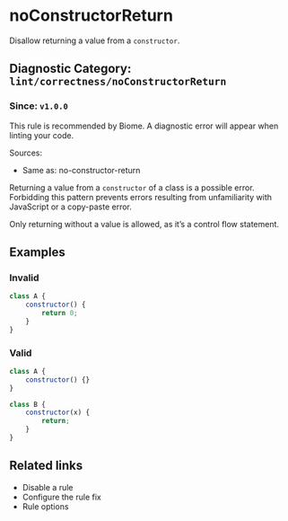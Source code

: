 # noConstructorReturn

Disallow returning a value from a `constructor`.

## Diagnostic Category: `lint/correctness/noConstructorReturn`

### Since: `v1.0.0`

This rule is recommended by Biome. A diagnostic error will appear when linting your code.

Sources: 
- Same as: no-constructor-return

Returning a value from a `constructor` of a class is a possible error.
Forbidding this pattern prevents errors resulting from unfamiliarity with JavaScript or a copy-paste error.

Only returning without a value is allowed, as it’s a control flow statement.

## Examples

### Invalid

```js
class A {
    constructor() {
        return 0;
    }
}
```

### Valid

```js
class A {
    constructor() {}
}
```

```js
class B {
    constructor(x) {
        return;
    }
}
```

## Related links

- Disable a rule
- Configure the rule fix
- Rule options